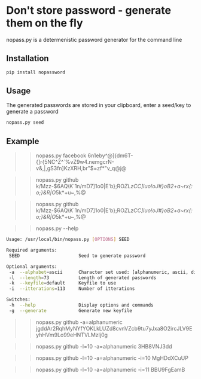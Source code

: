 # Don't store password - generate them on the fly
nopass.py is a determenistic password generator for the command line

## Installation
```bash
pip install nopassword
```

## Usage
The generated passwords are stored in your clipboard, enter a seed/key to generate a password

```bash
nopass.py seed
```

## Example
>>nopass.py facebook
6n1eby^@]{dm6T-{]r{5NC^Z^`%vZ9w4.nemgcrN-v&,|,gS3fn]KzXRH,br"$=zf*"v_q@j@

>>nopass.py github
k/Mzz-$6AQ\K`1n/mD7]1o0|E'b};RO*ZLzCC]Iuo!oJ#}oB2+a~rx{:o;}&R|O*5k*+u~,%@

>>nopass.py github
k/Mzz-$6AQ\K`1n/mD7]1o0|E'b};RO*ZLzCC]Iuo!oJ#}oB2+a~rx{:o;}&R|O*5k*+u~,%@


>>nopass.py --help

```bash
Usage: /usr/local/bin/nopass.py [OPTIONS] SEED

Required arguments:
 SEED                      Seed to generate password

Optional arguments:
 -a  --alphabet=ascii      Character set used: [alphanumeric, ascii, digits]
 -l  --length=73           Length of generated passwords
 -k  --keyfile=default     Keyfile to use
 -i  --itterations=113     Number of itterations

Switches:
 -h  --help                Display options and commands
 -g  --generate            Generate new keyfile
```

>>nopass.py github -a=alphanumeric
jgddAr2RqhMyNYfYOKLkLUZd8cvnVZcb9tu7yJxa8O2ircJLV9EyhHVm9Lo99eHNTVLMzIj0g

>>nopass.py github -l=10 -a=alphanumeric
3HB8VNJ3dd

>>nopass.py github -l=10 -a=alphanumeric -i=10
MgHDdXCuUP

>>nopass.py github -l=10 -a=alphanumeric -i=11
BBU9FgEamB


